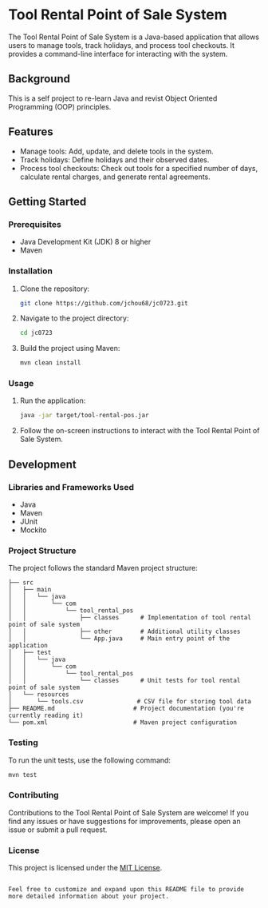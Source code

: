# Tool Rental Point of Sale System

The Tool Rental Point of Sale System is a Java-based application that allows users to manage tools, track holidays, and process tool checkouts. It provides a command-line interface for interacting with the system.

## Background
This is a self project to re-learn Java and revist Object Oriented Programming (OOP) principles.

## Features

- Manage tools: Add, update, and delete tools in the system.
- Track holidays: Define holidays and their observed dates.
- Process tool checkouts: Check out tools for a specified number of days, calculate rental charges, and generate rental agreements.

## Getting Started

### Prerequisites

- Java Development Kit (JDK) 8 or higher
- Maven

### Installation

1. Clone the repository:

   ```bash
   git clone https://github.com/jchou68/jc0723.git
   ```

2. Navigate to the project directory:

   ```bash
   cd jc0723
   ```

3. Build the project using Maven:

   ```bash
   mvn clean install
   ```

### Usage

1. Run the application:

   ```bash
   java -jar target/tool-rental-pos.jar
   ```

2. Follow the on-screen instructions to interact with the Tool Rental Point of Sale System.

## Development

### Libraries and Frameworks Used

- Java
- Maven
- JUnit
- Mockito

### Project Structure

The project follows the standard Maven project structure:

```
├── src
│   ├── main
│   │   └── java
│   │       └── com
│   │           └── tool_rental_pos
│   │               ├── classes      # Implementation of tool rental point of sale system
│   │               ├── other        # Additional utility classes
│   │               └── App.java     # Main entry point of the application
│   ├── test
│   │   └── java
│   │       └── com
│   │           └── tool_rental_pos
│   │               └── classes      # Unit tests for tool rental point of sale system
│   └── resources
│       └── tools.csv               # CSV file for storing tool data
├── README.md                      # Project documentation (you're currently reading it)
└── pom.xml                        # Maven project configuration
```

### Testing

To run the unit tests, use the following command:

```bash
mvn test
```

### Contributing

Contributions to the Tool Rental Point of Sale System are welcome! If you find any issues or have suggestions for improvements, please open an issue or submit a pull request.

### License

This project is licensed under the [MIT License](LICENSE).

```

Feel free to customize and expand upon this README file to provide more detailed information about your project.
